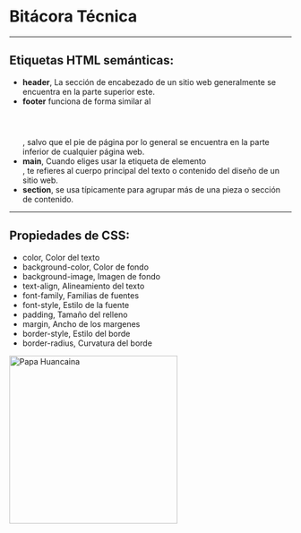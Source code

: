# **Bitácora Técnica**
---
## Etiquetas HTML semánticas:
- **header**, La sección de encabezado de un sitio web generalmente se encuentra en la parte superior este. 
- **footer** funciona de forma similar al <header></header>, salvo que el pie de página por lo general se encuentra en la parte inferior de cualquier página web.
- **main**, Cuando eliges usar la etiqueta de elemento <main></main>, te refieres al cuerpo principal del texto o contenido del diseño de un sitio web.
- **section**, se usa típicamente para agrupar más de una pieza o sección de contenido.
---
## Propiedades de CSS:
- color,            Color del texto	        
- background-color,	Color de fondo	        
- background-image,	Imagen de fondo	        
- text-align,	    Alineamiento del texto	
- font-family,    Familias de fuentes	    
- font-style,	    Estilo de la fuente	    
- padding,	        Tamaño del relleno	    
- margin,	        Ancho de los margenes	
- border-style,	    Estilo del borde	    
- border-radius,	    Curvatura del borde	  


<image  src="https://origin.cronosmedia.glr.pe/large/2021/05/29/lg_60b2418e7e935c64a01bcbc6.jpg" alt="Papa Huancaina" width="300">

